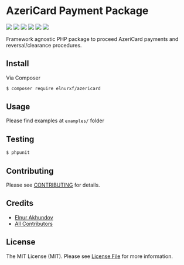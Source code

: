# AzeriCard Payment Package

![](https://img.shields.io/github/downloads/elnurxf/azericard-package/total.svg)
![](https://img.shields.io/github/issues/elnurxf/azericard-package.svg)
![](https://img.shields.io/github/forks/elnurxf/azericard-package.svg)
![](https://img.shields.io/github/stars/elnurxf/azericard-package.svg)
![](https://img.shields.io/github/license/elnurxf/azericard-package.svg)
![](https://img.shields.io/twitter/url/https/github.com/elnurxf/azericard-package.svg?style=social)

Framework agnostic PHP package to proceed AzeriCard payments and reversal/clearance procedures.

## Install

Via Composer

``` bash
$ composer require elnurxf/azericard
```

## Usage

Please find examples at ```examples/``` folder

## Testing

``` bash
$ phpunit
```

## Contributing

Please see [CONTRIBUTING](https://github.com/elnurxf/azericard/blob/master/CONTRIBUTING.md) for details.

## Credits

- [Elnur Akhundov](https://github.com/elnurxf)
- [All Contributors](https://github.com/elnurxf/azericard/contributors)

## License

The MIT License (MIT). Please see [License File](LICENSE.md) for more information.
